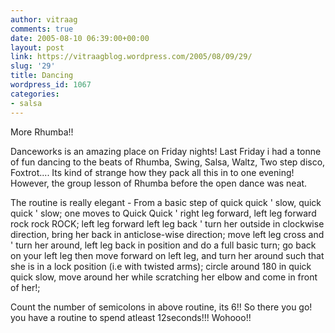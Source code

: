 ```yaml
---
author: vitraag
comments: true
date: 2005-08-10 06:39:00+00:00
layout: post
link: https://vitraagblog.wordpress.com/2005/08/09/29/
slug: '29'
title: Dancing
wordpress_id: 1067
categories:
- salsa
---
```


More Rhumba!!

Danceworks is an amazing place on Friday nights! Last Friday i had a tonne of fun dancing to the beats of Rhumba, Swing, Salsa, Waltz, Two step disco, Foxtrot.... Its kind of strange how they pack all this in to one evening! However, the group lesson of Rhumba before the open dance was neat.

The routine is really elegant -
From a basic step of quick quick ' slow,
quick quick ' slow;
one moves to Quick Quick ' right leg forward,
left leg forward rock rock ROCK;
left leg forward left leg back ' turn her outside in clockwise direction,
bring her back in anticlose-wise direction;
move left leg cross and ' turn her around,
left leg back in position and do a full basic turn;
go back on your left leg then move forward on left leg,
and turn her around such that she is in a lock position (i.e with twisted arms);
circle around 180 in quick quick slow,
move around her while scratching her elbow and come in front of her!;

Count the number of semicolons in above routine, its 6!! So there you go! you have a routine to spend atleast 12seconds!!! Wohooo!!

